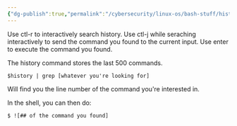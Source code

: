 ```yaml
---
{"dg-publish":true,"permalink":"/cybersecurity/linux-os/bash-stuff/history/"}
---
```



Use ctl-r to interactively search history.
Use ctl-j while seraching interactively to send the command you found to the current input.
Use enter to execute the command you found.

The history command stores the last 500 commands.

`$history | grep [whatever you're looking for]`

Will find you the line number of the command you're interested in.

In the shell, you can then do:

```bash
$ ![## of the command you found]
```
